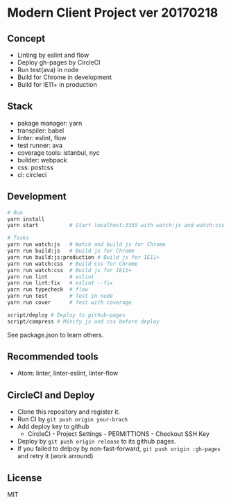 # Modern Client Project ver 20170218

## Concept

- Linting by eslint and flow
- Deploy gh-pages by CircleCI
- Run test(ava) in node
- Build for Chrome in development
- Build for IE11+ in production

## Stack

- pakage manager: yarn
- transpiler: babel
- linter: eslint, flow
- test runner: ava
- coverage tools: istanbul, nyc
- builder: webpack
- css: postcss
- ci: circleci

## Development

```sh
# Run
yarn install
yarn start          # Start localhost:3355 with watch:js and watch:css

# Tasks
yarn run watch:js   # Watch and build js for Chrome
yarn run build:js   # Build js for Chrome
yarn run build:js:production # Build js for IE11+
yarn run watch:css  # Build css for Chrome
yarn run watch:css  # Build js for IE11+
yarn run lint       # eslint
yarn run lint:fix   # eslint --fix
yarn run typecheck  # flow
yarn run test       # Test in node
yarn run cover      # Test with coverage

script/deploy # Deploy to github-pages
script/compress # Minify js and css before deploy
```

See package.json to learn others.

## Recommended tools

- Atom: linter, linter-eslint, linter-flow

## CircleCI and Deploy

- Clone this repository and register it.
- Run CI by `git push origin your-brach`
- Add deploy key to github
  - CircleCI -  Project Settings - PERMITTIONS -  Checkout SSH Key
- Deploy by `git push origin release` to its github pages.
- If you failed to delpoy by non-fast-forward, `git push origin :gh-pages` and retry it (work arround)

## License

MIT
